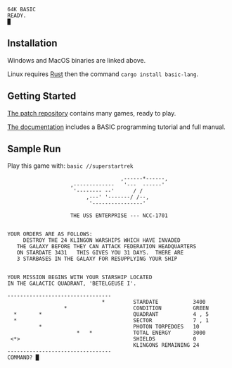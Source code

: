 ```
64K BASIC
READY.
█
```

## Installation

Windows and MacOS binaries are linked above.

Linux requires [Rust](https://www.rust-lang.org/tools/install) then
the command `cargo install basic-lang`.

## Getting Started

[The patch repository](https://github.com/AE9RB/basic-lang/tree/master/patch)
contains many games, ready to play.

[The documentation](https://docs.rs/basic-lang)
includes a BASIC programming tutorial and full manual.

## Sample Run
Play this game with: `basic //superstartrek`

```
                                    ,------*------,
                    ,-------------   '---  ------'
                     '-------- --'      / /
                         ,---' '-------/ /--,
                          '----------------'

                    THE USS ENTERPRISE --- NCC-1701


YOUR ORDERS ARE AS FOLLOWS:
     DESTROY THE 24 KLINGON WARSHIPS WHICH HAVE INVADED
   THE GALAXY BEFORE THEY CAN ATTACK FEDERATION HEADQUARTERS
   ON STARDATE 3431   THIS GIVES YOU 31 DAYS.  THERE ARE
   3 STARBASES IN THE GALAXY FOR RESUPPLYING YOUR SHIP


YOUR MISSION BEGINS WITH YOUR STARSHIP LOCATED
IN THE GALACTIC QUADRANT, 'BETELGEUSE I'.

---------------------------------
                              *         STARDATE           3400
                  *                     CONDITION          GREEN
  *       *                             QUADRANT           4 , 5
  *                                     SECTOR             7 , 1
          *                             PHOTON TORPEDOES   10
                      *   *             TOTAL ENERGY       3000
 <*>                                    SHIELDS            0
                                        KLINGONS REMAINING 24
---------------------------------
COMMAND? █
```
